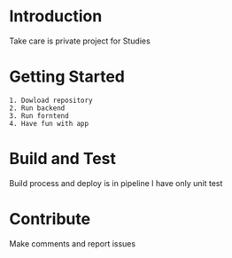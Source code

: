 # Introduction 
Take care is private project for Studies

# Getting Started
    1. Dowload repository
    2. Run backend
    3. Run forntend
    4. Have fun with app

# Build and Test
Build process and deploy is in pipeline
I have only unit test  

# Contribute
Make comments and report issues